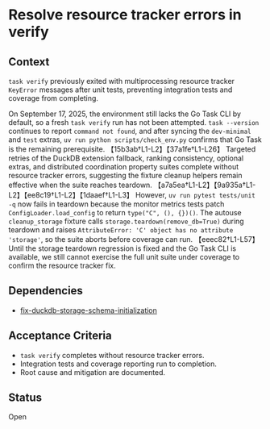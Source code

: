 # Resolve resource tracker errors in verify

## Context
`task verify` previously exited with multiprocessing resource tracker
`KeyError` messages after unit tests, preventing integration tests and
coverage from completing.

On September 17, 2025, the environment still lacks the Go Task CLI by default,
so a fresh `task verify` run has not been attempted. `task --version` continues
to report `command not found`, and after syncing the `dev-minimal` and `test`
extras, `uv run python scripts/check_env.py` confirms that Go Task is the
remaining prerequisite. 【15b3ab†L1-L2】【37a1fe†L1-L26】 Targeted retries of the
DuckDB extension fallback, ranking consistency, optional extras, and
distributed coordination property suites complete without resource tracker
errors, suggesting the fixture cleanup helpers remain effective when the suite
reaches teardown. 【a7a5ea†L1-L2】【9a935a†L1-L2】【ee8c19†L1-L2】【1daaef†L1-L3】 However, `uv run pytest tests/unit -q`
now fails in teardown because the monitor metrics tests patch
`ConfigLoader.load_config` to return `type("C", (), {})()`. The autouse
`cleanup_storage` fixture calls `storage.teardown(remove_db=True)` during
teardown and raises `AttributeError: 'C' object has no attribute 'storage'`,
so the suite aborts before coverage can run. 【eeec82†L1-L57】 Until
the storage teardown regression is fixed and the Go Task CLI is available, we
still cannot exercise the full unit suite under coverage to confirm the
resource tracker fix.

## Dependencies
- [fix-duckdb-storage-schema-initialization](
  ../archive/fix-duckdb-storage-schema-initialization.md)

## Acceptance Criteria
- `task verify` completes without resource tracker errors.
- Integration tests and coverage reporting run to completion.
- Root cause and mitigation are documented.

## Status
Open
